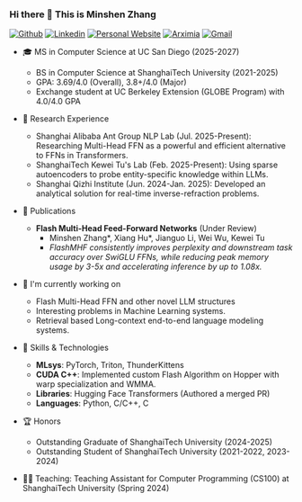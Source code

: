 ### Hi there 👋 This is Minshen Zhang
[![Github](https://img.shields.io/badge/-Github-000?style=flat&logo=Github&logoColor=white)](https://github.com/alexzms)
[![Linkedin](https://img.shields.io/badge/-LinkedIn-blue?style=flat&logo=Linkedin&logoColor=white)](https://www.linkedin.com/in/minshen-zhang-416a0b291/)
[![Personal Website](https://img.shields.io/badge/-Website-47CCCC?style=flat&logo=Google-Chrome&logoColor=white)](https://alexzms.github.io)
[![Arximia](https://img.shields.io/badge/-Arximia-FF4088?style=flat&logo=Vercel&logoColor=white)](https://arximia.com)
[![Gmail](https://img.shields.io/badge/-Gmail-c14438?style=flat&logo=Gmail&logoColor=white)](mailto:alexzhangminshen@gmail.com)

- 🎓 MS in Computer Science at UC San Diego (2025-2027)
  - BS in Computer Science at ShanghaiTech University (2021-2025)
  - GPA: 3.69/4.0 (Overall), 3.8+/4.0 (Major)
  - Exchange student at UC Berkeley Extension (GLOBE Program) with 4.0/4.0 GPA
    
- 🔬 Research Experience
  - Shanghai Alibaba Ant Group NLP Lab (Jul. 2025-Present): Researching Multi-Head FFN as a powerful and efficient alternative to FFNs in Transformers.
  - ShanghaiTech Kewei Tu's Lab (Feb. 2025-Present): Using sparse autoencoders to probe entity-specific knowledge within LLMs.
  - Shanghai Qizhi Institute (Jun. 2024-Jan. 2025): Developed an analytical solution for real-time inverse-refraction problems.
    
- 📝 Publications
  - **Flash Multi-Head Feed-Forward Networks** (Under Review)
    - Minshen Zhang*, Xiang Hu*, Jianguo Li, Wei Wu, Kewei Tu
    - *FlashMHF consistently improves perplexity and downstream task accuracy over SwiGLU FFNs, while reducing peak memory usage by 3-5x and accelerating inference by up to 1.08x.*
      
- 🔭 I'm currently working on
  - Flash Multi-Head FFN and other novel LLM structures
  - Interesting problems in Machine Learning systems.
  - Retrieval based Long-context end-to-end language modeling systems.
    
- 🌱 Skills & Technologies
  - **MLsys**: PyTorch, Triton, ThunderKittens
  - **CUDA C++**: Implemented custom Flash Algorithm on Hopper with warp specialization and WMMA.
  - **Libraries**: Hugging Face Transformers (Authored a merged PR)
  - **Languages**: Python, C/C++, C
  
- 🏆 Honors
  - Outstanding Graduate of ShanghaiTech University (2024-2025)
  - Outstanding Student of ShanghaiTech University (2021-2022, 2023-2024)
- 👨‍🏫 Teaching: Teaching Assistant for Computer Programming (CS100) at ShanghaiTech University (Spring 2024)

<!-- <img width="50%" align="right" src="https://github-readme-stats.vercel.app/api?username=alexzms&show_icons=true&hide_border=true&icon_color=586069&title_color=a0a9af">
<div align="center"> <img src="https://github-readme-stats.vercel.app/api/top-langs/?username=alexzms&hide_title=true&hide_border=true&layout=compact&langs_count=6&text_color=000&icon_color=fff&bg_color=0,52fa5a,4dfcff,c64dff&theme=graywhite" /> </div> -->
